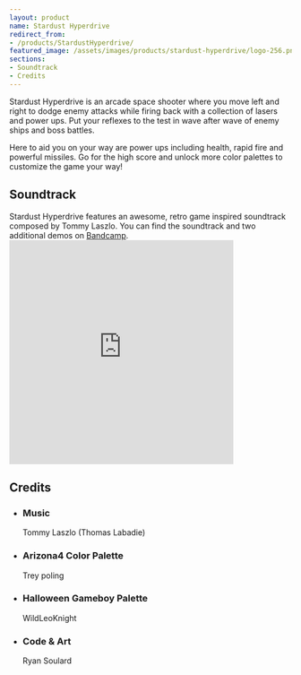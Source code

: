 ```yaml
---
layout: product
name: Stardust Hyperdrive
redirect_from:
- /products/StardustHyperdrive/
featured_image: /assets/images/products/stardust-hyperdrive/logo-256.png
sections:
- Soundtrack
- Credits
---
```


Stardust Hyperdrive is an arcade space shooter where you move left and right to dodge enemy attacks while firing back
with a collection of lasers and power ups. Put your reflexes to the test in wave after wave of enemy ships and boss
battles. 

<!--more--> 
Here to aid you on your way are power ups including health, rapid fire and powerful missiles. Go for the high
score and unlock more color palettes to customize the game your way!

<section class="py-5" id="Soundtrack">
  <h2 class="pb-3">Soundtrack</h2>
  Stardust Hyperdrive features an awesome, retro game inspired soundtrack composed by Tommy Laszlo. You can find the
  soundtrack and two additional demos on <a
    href="https://tommylaszlo.bandcamp.com/album/sounds-stars-stardust-hyperdrive-bandcamp-edition">Bandcamp</a>.
  <br>
  <div class="text-center mt-3 mx-auto">
    <iframe class="shadow" style="border: 0; width: 400px; height: 400px;"
      src="https://bandcamp.com/EmbeddedPlayer/album=2952092664/size=large/bgcol=333333/linkcol=0f91ff/artwork=small/transparent=true/"
      seamless=""><a
        href="http://tommylaszlo.bandcamp.com/album/sounds-stars-stardust-hyperdrive-bandcamp-edition">Sounds &amp;
        Stars (Stardust Hyperdrive) (Bandcamp Edition) by Tommy Laszlo</a></iframe>
  </div>
</section>

<section class="py-5" id="Credits">
  <h2 class="pb-3">Credits</h2>
  <ul class="list-unstyled pl-5">
    <li>
        <h3>
            Music
        </h3>
        <p>
            Tommy Laszlo (Thomas Labadie)
        </p>
    </li>
    <li>
        <h3>
            Arizona4 Color Palette
        </h3>
        <p>
            Trey poling
        </p>
    </li>
    <li>
        <h3>
            Halloween Gameboy Palette
        </h3>
        <p>
            WildLeoKnight
        </p>
    </li>
    <li>
        <h3>
            Code &amp; Art
        </h3>
        <p>
            Ryan Soulard
        </p>
    </li>
</ul>
</section>